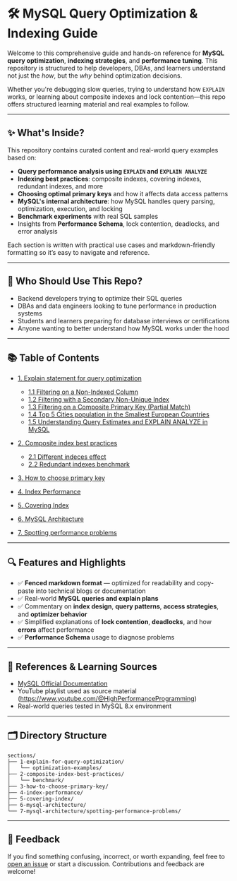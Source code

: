 # 🛠️ MySQL Query Optimization & Indexing Guide

Welcome to this comprehensive guide and hands-on reference for **MySQL query optimization**, **indexing strategies**, and **performance tuning**. This repository is structured to help developers, DBAs, and learners understand not just the *how*, but the *why* behind optimization decisions.

Whether you're debugging slow queries, trying to understand how `EXPLAIN` works, or learning about composite indexes and lock contention—this repo offers structured learning material and real examples to follow.

---

## ✨ What's Inside?

This repository contains curated content and real-world query examples based on:

- **Query performance analysis using `EXPLAIN` and `EXPLAIN ANALYZE`**
- **Indexing best practices**: composite indexes, covering indexes, redundant indexes, and more
- **Choosing optimal primary keys** and how it affects data access patterns
- **MySQL's internal architecture**: how MySQL handles query parsing, optimization, execution, and locking
- **Benchmark experiments** with real SQL samples
- Insights from **Performance Schema**, lock contention, deadlocks, and error analysis

Each section is written with practical use cases and markdown-friendly formatting so it’s easy to navigate and reference.

---

## 🎯 Who Should Use This Repo?

- Backend developers trying to optimize their SQL queries
- DBAs and data engineers looking to tune performance in production systems
- Students and learners preparing for database interviews or certifications
- Anyone wanting to better understand how MySQL works under the hood

---

## 📚 Table of Contents

- [1. Explain statement for query optimization](/sections/1-explain-for-query-optimization/explain-for-query-optimization.md)
    - [1.1 Filtering on a Non-Indexed Column](/sections/1-explain-for-query-optimization/optimization-examples/e1-filtering-non-Indexed-column.md)
    - [1.2 Filtering with a Secondary Non-Unique Index](/sections/1-explain-for-query-optimization/optimization-examples/e2-filtering-with-secondary-non-unique-index.md)
    - [1.3 Filtering on a Composite Primary Key (Partial Match)](/sections/1-explain-for-query-optimization/optimization-examples/e3-composite-index.md)
    - [1.4 Top 5 Cities population in the Smallest European Countries](/sections/1-explain-for-query-optimization/optimization-examples/e4-combining-joins-sorting-filtering.md)
    - [1.5 Understanding Query Estimates and EXPLAIN ANALYZE in MySQL](/sections/1-explain-for-query-optimization/optimization-examples/make-sense-of-explain-analyze.md)

- [2. Composite index best practices](/sections/2-composite-index-best-practices/composite-index-best-practices.md)
    - [2.1 Different indeces effect](/sections/2-composite-index-best-practices/benchmark/index-effect-examples.md)
    - [2.2 Redundant indexes benchmark](/sections/2-composite-index-best-practices/benchmark/redundant-indeces.md)

- [3. How to choose primary key](/sections/3-how-to-choose-primary-key/how-to-choose-primary-key.md)

- [4. Index Performance](/sections/4-index-performance/index-performance.md)

- [5. Covering Index](/sections/5-covering-index/covering-index.md)

- [6. MySQL Architecture](/sections/6-mysql-architecture/mysql-architecture.md)

- [7. Spotting performance problems](/sections/7-spotting-performance-problems/spotting-performance-problems.md)

---

## 🔍 Features and Highlights

- ✅ **Fenced markdown format** — optimized for readability and copy-paste into technical blogs or documentation
- ✅ Real-world **MySQL queries and explain plans**
- ✅ Commentary on **index design**, **query patterns**, **access strategies**, and **optimizer behavior**
- ✅ Simplified explanations of **lock contention**, **deadlocks**, and how **errors** affect performance
- ✅ **Performance Schema** usage to diagnose problems

---

## 📖 References & Learning Sources

- [MySQL Official Documentation](https://dev.mysql.com/doc/)
- YouTube playlist used as source material (https://www.youtube.com/@HighPerformanceProgramming)
- Real-world queries tested in MySQL 8.x environment

---

## 🗂️ Directory Structure

```
sections/
├── 1-explain-for-query-optimization/
│   └── optimization-examples/
├── 2-composite-index-best-practices/
│   └── benchmark/
├── 3-how-to-choose-primary-key/
├── 4-index-performance/
├── 5-covering-index/
├── 6-mysql-architecture/
└── 7-mysql-architecture/spotting-performance-problems/
```

---

## 💬 Feedback

If you find something confusing, incorrect, or worth expanding, feel free to [open an issue](https://github.com/your-username/your-repo-name/issues) or start a discussion. Contributions and feedback are welcome!

